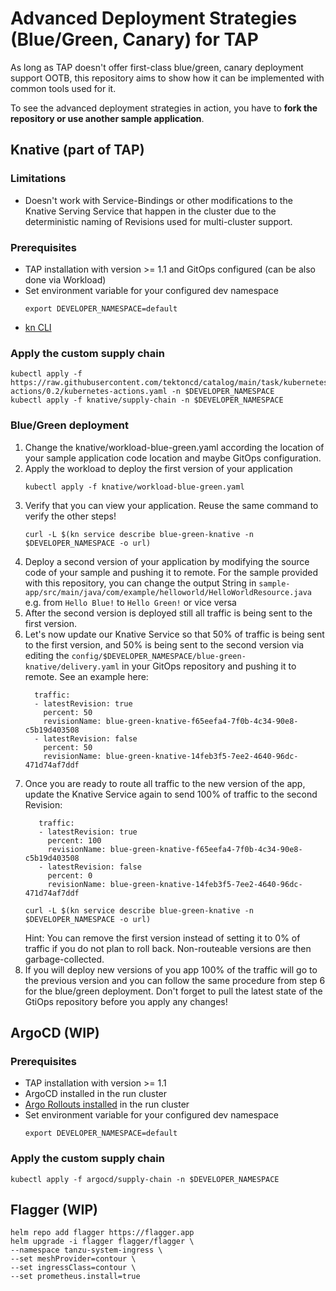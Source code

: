 # Advanced Deployment Strategies (Blue/Green, Canary) for TAP

As long as TAP doesn't offer first-class blue/green, canary deployment support OOTB, this repository aims to show how it can be implemented with common tools used for it.

To see the advanced deployment strategies in action, you have to **fork the repository or use another sample application**.

## Knative (part of TAP)

### Limitations
- Doesn't work with Service-Bindings or other modifications to the Knative Serving Service that happen in the cluster due to the deterministic naming of Revisions used for multi-cluster support.

### Prerequisites 
- TAP installation with version >= 1.1 and GitOps configured (can be also done via Workload)
- Set environment variable for your configured dev namespace
  ```
  export DEVELOPER_NAMESPACE=default 
  ```
- [kn CLI](https://knative.dev/docs/client/install-kn/)

### Apply the custom supply chain
```
kubectl apply -f https://raw.githubusercontent.com/tektoncd/catalog/main/task/kubernetes-actions/0.2/kubernetes-actions.yaml -n $DEVELOPER_NAMESPACE
kubectl apply -f knative/supply-chain -n $DEVELOPER_NAMESPACE
```

### Blue/Green deployment
1. Change the knative/workload-blue-green.yaml according the location of your sample application code location and maybe GitOps configuration.
2. Apply the workload to deploy the first version of your application
    ```
    kubectl apply -f knative/workload-blue-green.yaml
    ```
3. Verify that you can view your application. Reuse the same command to verify the other steps!
    ```
    curl -L $(kn service describe blue-green-knative -n $DEVELOPER_NAMESPACE -o url)
    ```
4. Deploy a second version of your application by modifying the source code of your sample and pushing it to remote. For the sample provided with this repository, you can change the output String in `sample-app/src/main/java/com/example/helloworld/HelloWorldResource.java` e.g. from `Hello Blue!` to `Hello Green!` or vice versa
5. After the second version is deployed still all traffic is being sent to the first version.
6. Let's now update our Knative Service so that 50% of traffic is being sent to the first version, and 50% is being sent to the second version via editing the `config/$DEVELOPER_NAMESPACE/blue-green-knative/delivery.yaml` in your GitOps repository and pushing it to remote. See an example here:
    ```
      traffic:
      - latestRevision: true
        percent: 50
        revisionName: blue-green-knative-f65eefa4-7f0b-4c34-90e8-c5b19d403508
      - latestRevision: false
        percent: 50
        revisionName: blue-green-knative-14feb3f5-7ee2-4640-96dc-471d74af7ddf
    ```
7. Once you are ready to route all traffic to the new version of the app, update the Knative Service again to send 100% of traffic to the second Revision:
   ```
      traffic:
      - latestRevision: true
        percent: 100
        revisionName: blue-green-knative-f65eefa4-7f0b-4c34-90e8-c5b19d403508
      - latestRevision: false
        percent: 0
        revisionName: blue-green-knative-14feb3f5-7ee2-4640-96dc-471d74af7ddf
    ```
    ```
    curl -L $(kn service describe blue-green-knative -n $DEVELOPER_NAMESPACE -o url)
    ```
    Hint: You can remove the first version instead of setting it to 0% of traffic if you do not plan to roll back. Non-routeable versions are then garbage-collected.
8. If you will deploy new versions of you app 100% of the traffic will go to the previous version and you can follow the same procedure from step 6 for the blue/green deployment. Don't forget to pull the latest state of the GtiOps repository before you apply any changes!


## ArgoCD (WIP)

### Prerequisites 
- TAP installation with version >= 1.1
- ArgoCD installed in the run cluster
- [Argo Rollouts installed](https://argoproj.github.io/argo-rollouts/installation/) in the run cluster
- Set environment variable for your configured dev namespace
  ```
  export DEVELOPER_NAMESPACE=default 
  ```
### Apply the custom supply chain
```
kubectl apply -f argocd/supply-chain -n $DEVELOPER_NAMESPACE
```

## Flagger (WIP) 
```
helm repo add flagger https://flagger.app
helm upgrade -i flagger flagger/flagger \
--namespace tanzu-system-ingress \
--set meshProvider=contour \
--set ingressClass=contour \
--set prometheus.install=true
```